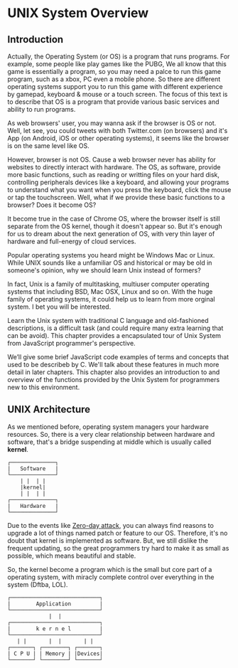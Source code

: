 # UNIX System Overview

## Introduction

Actually, the Operating System (or OS) is a program that runs programs. For example, some people like play games like the PUBG, We all know that this game is essentially a program, so you may need a palce to run this game program, such as a xbox, PC even a mobile phone. So there are different operating systems support you to run this game with different experience by gamepad, keyboard & mouse or a touch screen. The focus of this text is to describe that OS is a program that provide various basic services and ability to run programs.

As web browsers' user, you may wanna ask if the  browser is OS or not. Well, let see, you could tweets with both Twitter.com (on browsers) and it's App (on Android, iOS or  other operating systems), it seems like the browser is on the same level  like OS.

However, browser is not OS. Cause a web browser never has ability for websites to directly interact with hardware. The OS, as software, provide more basic functions, such as reading or  writting files on your hard disk, controlling peripherals devices like a keyboard, and allowing your programs to understand what you want when you press the keyboard, click the mouse or tap the touchscreen. Well, what if we provide these basic functions to a browser? Does it become OS?

It become true in the case of Chrome OS, where the browser itself is still separate from the OS kernel, though it doesn't appear so. But  it's enough for us to dream about the next generation of OS, with very thin layer of  hardware and full-energy of cloud services.

Popular operating systems you heard might be Windows Mac or Linux. While UNIX sounds like a unfamiliar OS and historical or may be old in someone's  opinion, why we should learn Unix instead of formers?

In fact, Unix is a family of multitasking, multiuser computer operating systems that including BSD, Mac OSX, Linux and so on. With the huge family of operating systems, it could help us to learn from more orginal system. I bet you will be interested.

Learn the Unix system  with traditional C language and old-fashioned descriptions, is a  difficult task (and could require many extra learning that can be avoid). This chapter provides a encapsulated tour of Unix System from JavaScript programmer's perspective.

We’ll give some brief JavaScript code examples of terms and concepts that used to be describeb by C. We'll talk about these features in much more detail in later chapters. This chapter also provides an introduction to and overview of the functions provided by the Unix System for programmers new to this environment.

## UNIX Architecture

As we mentioned before, operating system managers your hardware resources. So, there is a very clear relationship between hardware and software, that's a bridge suspending at middle which is usually called **kernel**.

```text
┌──────────────┐
|   Software   |
└──────────────┘
    | |  | |
    |kernel|
    | |  | |
┌──────────────┐
|   Hardware   |
└──────────────┘
```

Due to the events like [Zero-day attack](https://en.wikipedia.org/wiki/Zero-day_(computing)), you can always find reasons to upgrade a lot of things named patch or feature to our OS. Therefore, it's no doubt that kernel is  implemented as software. But, we still dislike the frequent updating, so the great programmers try hard to make it as small as possible, which means beautiful and stable.

So, the kernel become a program which is the small but core part of a operating system, with miracly complete control over everything in the system (Dftba, LOL).

```text
┌────────────────────────────┐
|        Application         |
└────────────────────────────┘
             |  |
┌────────────────────────────┐
|        k e r n e l         |
└────────────────────────────┘
   | |       |  |       | |
┌───────┐ ┌────────┐ ┌───────┐
| C P U | | Memory | |Devices|
└───────┘ └────────┘ └───────┘
```
